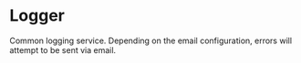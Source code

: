 # Logger
Common logging service. Depending on the email configuration, errors will attempt to be sent via email.
